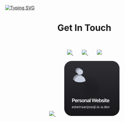 <a href="https://git.io/typing-svg"><img src="https://readme-typing-svg.demolab.com?font=Fira+Code&weight=700&size=50&duration=3000&multiline=true&repeat=false&width=570&height=130&lines=Hello+There;I+am+Edwin+Sanjo+Soji" alt="Typing SVG" /></a>


<h1 align="center"> Get In Touch</h1>
<br><br>
<div align="center">
  <a href="https://instagram.com/_edwin_12_">
    <img src="https://bentos.jkominovic.dev/api/v1/bento-cards?url=https://instagram.com/_edwin_12_&size=square&rounded=24"/>
  </a>&nbsp;&nbsp;&nbsp;&nbsp;&nbsp;&nbsp;
  <a href="https://linkedin.com/in/edwin-sanjo-soji" >
    <img src="https://bentos.jkominovic.dev/api/v1/bento-cards?url=https://linkedin.com/in/edwin-sanjo-soji&size=square&rounded=24"/>
  </a>&nbsp;&nbsp;&nbsp;&nbsp;&nbsp;&nbsp;
  <a href="https://x.com/edwinsanjosoji">
    <img src="https://bentos.jkominovic.dev/api/v1/bento-cards?url=https://x.com/edwinsanjosoji&size=square&rounded=24"/>
  </a>
  <br><br>
  <a href="https://discord.com/">
    <img src="https://bentos.jkominovic.dev/api/v1/bento-cards?url=https://discord.com/&size=square&rounded=24"/>
  </a>&nbsp;&nbsp;&nbsp;&nbsp;&nbsp;&nbsp;
  <a href="https://edwinsanjosoji.is-a.dev/">
    <img src="https://raw.githubusercontent.com/edwinsanjo/edwinsanjo/refs/heads/main/assets/Group2.png"/>
  </a>
</div>
